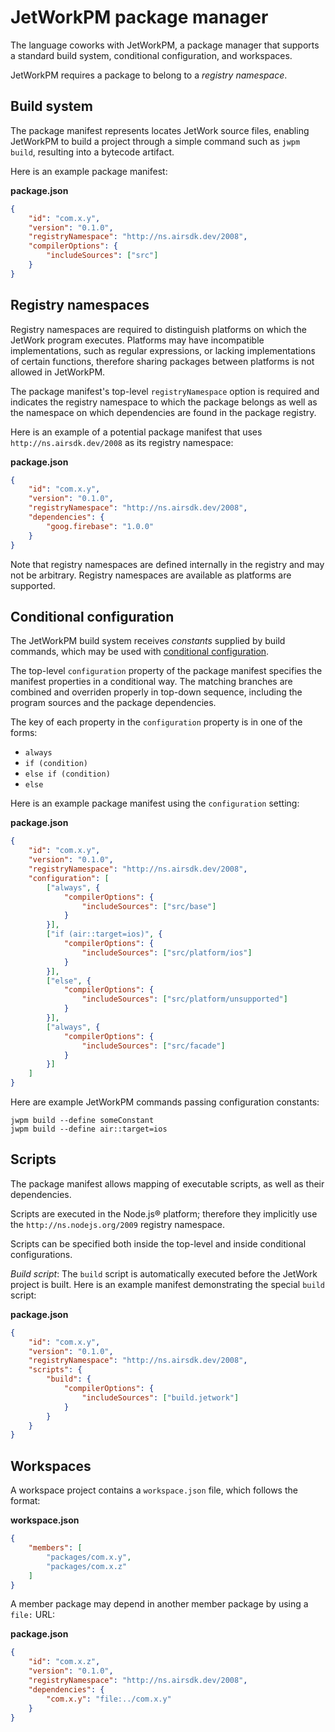 # JetWorkPM package manager

The language coworks with JetWorkPM, a package manager that supports a standard build system, conditional configuration, and workspaces.

JetWorkPM requires a package to belong to a *registry namespace*.

## Build system

The package manifest represents locates JetWork source files, enabling JetWorkPM to build a project through a simple command such as `jwpm build`, resulting into a bytecode artifact.

Here is an example package manifest:

**package.json**

```json
{
    "id": "com.x.y",
    "version": "0.1.0",
    "registryNamespace": "http://ns.airsdk.dev/2008",
    "compilerOptions": {
        "includeSources": ["src"]
    }
}
```

## Registry namespaces

Registry namespaces are required to distinguish platforms on which the JetWork program executes. Platforms may have incompatible implementations, such as regular expressions, or lacking implementations of certain functions, therefore sharing packages between platforms is not allowed in JetWorkPM.

The package manifest's top-level `registryNamespace` option is required and indicates the registry namespace to which the package belongs as well as the namespace on which dependencies are found in the package registry.

Here is an example of a potential package manifest that uses `http://ns.airsdk.dev/2008` as its registry namespace:

**package.json**

```json
{
    "id": "com.x.y",
    "version": "0.1.0",
    "registryNamespace": "http://ns.airsdk.dev/2008",
    "dependencies": {
        "goog.firebase": "1.0.0"
    }
}
```

Note that registry namespaces are defined internally in the registry and may not be arbitrary. Registry namespaces are available as platforms are supported.

## Conditional configuration

The JetWorkPM build system receives *constants* supplied by build commands, which may be used with [conditional configuration](conditional-configuration.md).

The top-level `configuration` property of the package manifest specifies the manifest properties in a conditional way. The matching branches are combined and overriden properly in top-down sequence, including the program sources and the package dependencies.

The key of each property in the `configuration` property is in one of the forms:

* `always`
* `if (condition)`
* `else if (condition)`
* `else`

Here is an example package manifest using the `configuration` setting:

**package.json**

```json
{
    "id": "com.x.y",
    "version": "0.1.0",
    "registryNamespace": "http://ns.airsdk.dev/2008",
    "configuration": [
        ["always", {
            "compilerOptions": {
                "includeSources": ["src/base"]
            }
        }],
        ["if (air::target=ios)", {
            "compilerOptions": {
                "includeSources": ["src/platform/ios"]
            }
        }],
        ["else", {
            "compilerOptions": {
                "includeSources": ["src/platform/unsupported"]
            }
        }],
        ["always", {
            "compilerOptions": {
                "includeSources": ["src/facade"]
            }
        }]
    ]
}
```

Here are example JetWorkPM commands passing configuration constants:

```plain
jwpm build --define someConstant
jwpm build --define air::target=ios
```

## Scripts

The package manifest allows mapping of executable scripts, as well as their dependencies.

Scripts are executed in the Node.js® platform; therefore they implicitly use the `http://ns.nodejs.org/2009` registry namespace.

Scripts can be specified both inside the top-level and inside conditional configurations.

*Build script*: The `build` script is automatically executed before the JetWork project is built. Here is an example manifest demonstrating the special `build` script:

**package.json**

```json
{
    "id": "com.x.y",
    "version": "0.1.0",
    "registryNamespace": "http://ns.airsdk.dev/2008",
    "scripts": {
        "build": {
            "compilerOptions": {
                "includeSources": ["build.jetwork"]
            }
        }
    }
}
```

## Workspaces

A workspace project contains a `workspace.json` file, which follows the format:

**workspace.json**

```json
{
    "members": [
        "packages/com.x.y",
        "packages/com.x.z"
    ]
}
```

A member package may depend in another member package by using a `file:` URL:

**package.json**

```json
{
    "id": "com.x.z",
    "version": "0.1.0",
    "registryNamespace": "http://ns.airsdk.dev/2008",
    "dependencies": {
        "com.x.y": "file:../com.x.y"
    }
}
```
